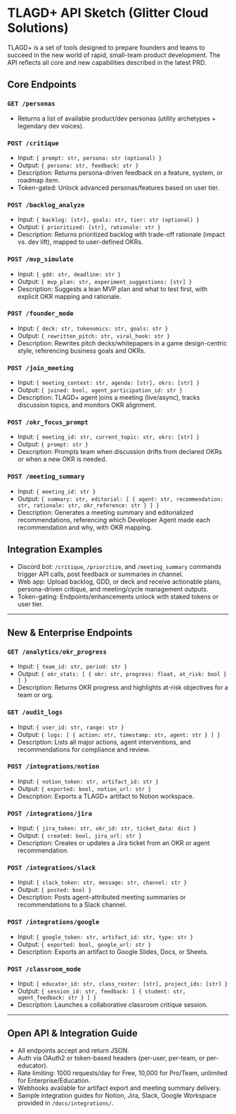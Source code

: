 # TLAGD+ API Sketch (Glitter Cloud Solutions)

TLAGD+ is a set of tools designed to prepare founders and teams to succeed in the new world of rapid, small-team product development. The API reflects all core and new capabilities described in the latest PRD.

## Core Endpoints

### `GET /personas`
- Returns a list of available product/dev personas (utility archetypes + legendary dev voices).

### `POST /critique`
- Input: `{ prompt: str, persona: str (optional) }`
- Output: `{ persona: str, feedback: str }`
- Description: Returns persona-driven feedback on a feature, system, or roadmap item.
- Token-gated: Unlock advanced personas/features based on user tier.

### `POST /backlog_analyze`
- Input: `{ backlog: [str], goals: str, tier: str (optional) }`
- Output: `{ prioritized: [str], rationale: str }`
- Description: Returns prioritized backlog with trade-off rationale (impact vs. dev lift), mapped to user-defined OKRs.

### `POST /mvp_simulate`
- Input: `{ gdd: str, deadline: str }`
- Output: `{ mvp_plan: str, experiment_suggestions: [str] }`
- Description: Suggests a lean MVP plan and what to test first, with explicit OKR mapping and rationale.

### `POST /founder_mode`
- Input: `{ deck: str, tokenomics: str, goals: str }`
- Output: `{ rewritten_pitch: str, viral_hook: str }`
- Description: Rewrites pitch decks/whitepapers in a game design-centric style, referencing business goals and OKRs.

### `POST /join_meeting`
- Input: `{ meeting_context: str, agenda: [str], okrs: [str] }`
- Output: `{ joined: bool, agent_participation_id: str }`
- Description: TLAGD+ agent joins a meeting (live/async), tracks discussion topics, and monitors OKR alignment.

### `POST /okr_focus_prompt`
- Input: `{ meeting_id: str, current_topic: str, okrs: [str] }`
- Output: `{ prompt: str }`
- Description: Prompts team when discussion drifts from declared OKRs or when a new OKR is needed.

### `POST /meeting_summary`
- Input: `{ meeting_id: str }`
- Output: `{ summary: str, editorial: [ { agent: str, recommendation: str, rationale: str, okr_reference: str } ] }`
- Description: Generates a meeting summary and editorialized recommendations, referencing which Developer Agent made each recommendation and why, with OKR mapping.

## Integration Examples
- Discord bot: `/critique`, `/prioritize`, and `/meeting_summary` commands trigger API calls, post feedback or summaries in channel.
- Web app: Upload backlog, GDD, or deck and receive actionable plans, persona-driven critique, and meeting/cycle management outputs.
- Token-gating: Endpoints/enhancements unlock with staked tokens or user tier.

---

## New & Enterprise Endpoints

### `GET /analytics/okr_progress`
- Input: `{ team_id: str, period: str }`
- Output: `{ okr_stats: [ { okr: str, progress: float, at_risk: bool } ] }`
- Description: Returns OKR progress and highlights at-risk objectives for a team or org.

### `GET /audit_logs`
- Input: `{ user_id: str, range: str }`
- Output: `{ logs: [ { action: str, timestamp: str, agent: str } ] }`
- Description: Lists all major actions, agent interventions, and recommendations for compliance and review.

### `POST /integrations/notion`
- Input: `{ notion_token: str, artifact_id: str }`
- Output: `{ exported: bool, notion_url: str }`
- Description: Exports a TLAGD+ artifact to Notion workspace.

### `POST /integrations/jira`
- Input: `{ jira_token: str, okr_id: str, ticket_data: dict }`
- Output: `{ created: bool, jira_url: str }`
- Description: Creates or updates a Jira ticket from an OKR or agent recommendation.

### `POST /integrations/slack`
- Input: `{ slack_token: str, message: str, channel: str }`
- Output: `{ posted: bool }`
- Description: Posts agent-attributed meeting summaries or recommendations to a Slack channel.

### `POST /integrations/google`
- Input: `{ google_token: str, artifact_id: str, type: str }`
- Output: `{ exported: bool, google_url: str }`
- Description: Exports an artifact to Google Slides, Docs, or Sheets.

### `POST /classroom_mode`
- Input: `{ educator_id: str, class_roster: [str], project_ids: [str] }`
- Output: `{ session_id: str, feedback: [ { student: str, agent_feedback: str } ] }`
- Description: Launches a collaborative classroom critique session.

---

## Open API & Integration Guide
- All endpoints accept and return JSON.
- Auth via OAuth2 or token-based headers (per-user, per-team, or per-educator).
- Rate limiting: 1000 requests/day for Free, 10,000 for Pro/Team, unlimited for Enterprise/Education.
- Webhooks available for artifact export and meeting summary delivery.
- Sample integration guides for Notion, Jira, Slack, Google Workspace provided in `/docs/integrations/`.
